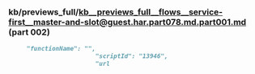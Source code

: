 ### kb/previews_full/kb__previews_full__flows__service-first__master-and-slot@guest.har.part078.md.part001.md (part 002)

```md
     "functionName": "",
                        "scriptId": "13946",
                        "url
```

```
